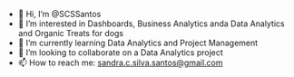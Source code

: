 - 👋 Hi, I’m @SCSSantos
- 👀 I’m interested in Dashboards, Business Analytics anda Data Analytics and Organic Treats for dogs
- 🌱 I’m currently learning Data Analytics and Project Management
- 💞️ I’m looking to collaborate on a Data Analytics project
- 📫 How to reach me: sandra.c.silva.santos@gmail.com

<!---
SCSSantos/SCSSantos is a ✨ special ✨ repository because its `README.md` (this file) appears on your GitHub profile.
You can click the Preview link to take a look at your changes.
--->
